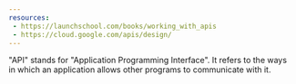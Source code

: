 ```yaml
---
resources:
 - https://launchschool.com/books/working_with_apis
 - https://cloud.google.com/apis/design/
---
```


"API" stands for "Application Programming Interface".
It refers to the ways in which an application allows other programs to
communicate with it.
